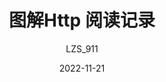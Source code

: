 ---
title: 图解Http 阅读记录
layout: post
date: "2022-11-21"
image: 
headerImage: false
tag:
  -
star: true
category: blog
author: LZS_911
description: blog
excerpt: 
coverImage: '/assets/blog/image/cover.jpg'
ogImage: 
  url: '/assets/blog/image/cover.jpg'
---
